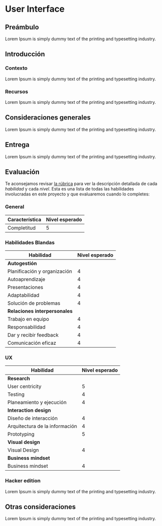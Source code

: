 # User Interface

## Preámbulo

Lorem Ipsum is simply dummy text of the printing and typesetting industry.

## Introducción

### Contexto

Lorem Ipsum is simply dummy text of the printing and typesetting industry.

### Recursos

Lorem Ipsum is simply dummy text of the printing and typesetting industry.

## Consideraciones generales

Lorem Ipsum is simply dummy text of the printing and typesetting industry.

## Entrega

Lorem Ipsum is simply dummy text of the printing and typesetting industry.

## Evaluación

Te aconsejamos revisar [la rúbrica](https://docs.google.com/spreadsheets/u/1/d/e/2PACX-1vRktPN4ilZtkRN5tUb3DVhgeihwlzk63_-JI3moA-bXpKDbHDioAK2H3qbrwWNb0Ql4wX22Tgv7-PDv/pubhtml)
para ver la descripción detallada de cada _habilidad_ y cada _nivel_. Esta es
una lista de todas las habilidades involucradas en este proyecto y que
evaluaremos cuando lo  completes:

### General

| Característica | Nivel esperado |
|----------------|----------------|
| Completitud    | 5              |

### Habilidades Blandas

| Habilidad                    | Nivel esperado |
|------------------------------|----------------|
| **Autogestión**                               |
| Planificación y organización | 4              |
| Autoaprendizaje              | 4              |
| Presentaciones               | 4              |
| Adaptabilidad                | 4              |
| Solución de problemas        | 4              |
| **Relaciones interpersonales**                |
| Trabajo en equipo            | 4              |
| Responsabilidad              | 4              |
| Dar y recibir feedback       | 4              |
| Comunicación eficaz          | 4              |

### UX

| Habilidad                      | Nivel esperado |
|--------------------------------|----------------|
| **Research**                                    |
| User centricity                | 5              |
| Testing                        | 4              |
| Planeamiento y ejecución       | 4              |
| **Interaction design**                          |
| Diseño de interacción          | 4              |
| Arquitectura de la información | 4              |
| Prototyping                    | 5              |
| **Visual design**                               |
| Visual Design                  | 4              |
| **Business mindset**                            |
| Business mindset               | 4              |

### Hacker edition

Lorem Ipsum is simply dummy text of the printing and typesetting industry.

## Otras consideraciones

Lorem Ipsum is simply dummy text of the printing and typesetting industry.
